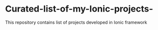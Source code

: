 # Curated-list-of-my-Ionic-projects-
This repository contains list of projects developed in Ionic framework
